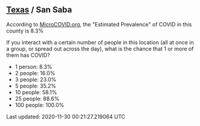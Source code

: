 
## [Texas](/united-states/texas) / San Saba

According to [MicroCOVID.org](http://microcovid.org),
the "Estimated Prevalence" of COVID in this county is 8.3%

If you interact with a certain number of people in this location
(all at once in a group, or spread out across the day), what is the chance that
1 or more of them has COVID?

- 1 person: 8.3%
- 2 people: 16.0%
- 3 people: 23.0%
- 5 people: 35.2%
- 10 people: 58.1%
- 25 people: 88.6%
- 100 people: 100.0%

Last updated: 2020-11-30 00:21:27.219064 UTC
